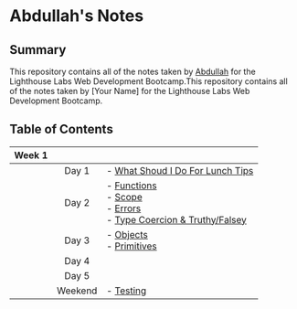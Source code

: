 # Abdullah's Notes

## Summary

This repository contains all of the notes taken by [Abdullah](https://github.com/akhan445) for the Lighthouse Labs Web Development Bootcamp.This repository contains all of the notes taken by [Your Name] for the Lighthouse Labs Web Development Bootcamp.

## Table of Contents

| Week 1   |          |                                                                 |
|:--------:|:--------:|-----------------------------------------------------------------|
|          | Day 1    | - [What Shoud I Do For Lunch Tips](/Week_1/Day_1/Lunch_Tips.md) |
|          | Day 2    | - [Functions](/Week_1/Day_2/Functions.md) <br> - [Scope](/Week_1/Day_2/Scope.md) <br> - [Errors](/Week_1/Day_2/Errors.md) <br> - [Type Coercion & Truthy/Falsey](/Week_1/Day_2/Coercion.md)
|          | Day 3    | - [Objects](/Week_1/Day_3/Objects.md) <br> - [Primitives](/Week_1/Day_3/Primitives.md)                                                                                     |
|          | Day 4    |                                                                 |
|          | Day 5    |                                                                 |
|          | Weekend  | - [Testing](/Week_1/Weekend/Testing.md)                         |



